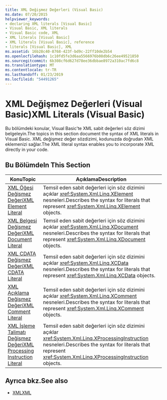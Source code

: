 ```yaml
---
title: XML Değişmez Değerleri (Visual Basic)
ms.date: 07/20/2015
helpviewer_keywords:
- declaring XML literals [Visual Basic]
- Visual Basic, XML literals
- Visual Basic code, XML
- XML literals [Visual Basic]
- XML literals [Visual Basic], reference
- literals [Visual Basic], XML
ms.assetid: 16b28c40-8768-423f-bd9c-22ff10de2b54
ms.openlocfilehash: 1c10fd5fe3d6aa5566976b08db6c26ee49521850
ms.sourcegitcommit: 6b308cf6d627d78ee36dbbae8972a310ac7fd6c8
ms.translationtype: MT
ms.contentlocale: tr-TR
ms.lasthandoff: 01/23/2019
ms.locfileid: "54491265"
---
```

# <a name="xml-literals-visual-basic"></a><span data-ttu-id="39fc2-102">XML Değişmez Değerleri (Visual Basic)</span><span class="sxs-lookup"><span data-stu-id="39fc2-102">XML Literals (Visual Basic)</span></span>
<span data-ttu-id="39fc2-103">Bu bölümdeki konular, Visual Basic'te XML sabit değerleri söz dizimi belgeleyin.</span><span class="sxs-lookup"><span data-stu-id="39fc2-103">The topics in this section document the syntax of XML literals in Visual Basic.</span></span> <span data-ttu-id="39fc2-104">XML değişmez değer sözdizimi, kodunuzda doğrudan XML eklemenizi sağlar.</span><span class="sxs-lookup"><span data-stu-id="39fc2-104">The XML literal syntax enables you to incorporate XML directly in your code.</span></span>  
  
## <a name="in-this-section"></a><span data-ttu-id="39fc2-105">Bu Bölümde</span><span class="sxs-lookup"><span data-stu-id="39fc2-105">In This Section</span></span>  
  
|<span data-ttu-id="39fc2-106">Konu</span><span class="sxs-lookup"><span data-stu-id="39fc2-106">Topic</span></span>|<span data-ttu-id="39fc2-107">Açıklama</span><span class="sxs-lookup"><span data-stu-id="39fc2-107">Description</span></span>|  
|-----------|-----------------|  
|[<span data-ttu-id="39fc2-108">XML Öğesi Değişmez Değeri</span><span class="sxs-lookup"><span data-stu-id="39fc2-108">XML Element Literal</span></span>](../../../visual-basic/language-reference/xml-literals/xml-element-literal.md)|<span data-ttu-id="39fc2-109">Temsil eden sabit değerleri için söz dizimini açıklar <xref:System.Xml.Linq.XElement> nesneleri.</span><span class="sxs-lookup"><span data-stu-id="39fc2-109">Describes the syntax for literals that represent <xref:System.Xml.Linq.XElement> objects.</span></span>|  
|[<span data-ttu-id="39fc2-110">XML Belgesi Değişmez Değeri</span><span class="sxs-lookup"><span data-stu-id="39fc2-110">XML Document Literal</span></span>](../../../visual-basic/language-reference/xml-literals/xml-document-literal.md)|<span data-ttu-id="39fc2-111">Temsil eden sabit değerleri için söz dizimini açıklar <xref:System.Xml.Linq.XDocument> nesneleri.</span><span class="sxs-lookup"><span data-stu-id="39fc2-111">Describes the syntax for literals that represent <xref:System.Xml.Linq.XDocument> objects.</span></span>|  
|[<span data-ttu-id="39fc2-112">XML CDATA Değişmez Değeri</span><span class="sxs-lookup"><span data-stu-id="39fc2-112">XML CDATA Literal</span></span>](../../../visual-basic/language-reference/xml-literals/xml-cdata-literal.md)|<span data-ttu-id="39fc2-113">Temsil eden sabit değerleri için söz dizimini açıklar <xref:System.Xml.Linq.XCData> nesneleri.</span><span class="sxs-lookup"><span data-stu-id="39fc2-113">Describes the syntax for literals that represent <xref:System.Xml.Linq.XCData> objects.</span></span>|  
|[<span data-ttu-id="39fc2-114">XML Açıklama Değişmez Değeri</span><span class="sxs-lookup"><span data-stu-id="39fc2-114">XML Comment Literal</span></span>](../../../visual-basic/language-reference/xml-literals/xml-comment-literal.md)|<span data-ttu-id="39fc2-115">Temsil eden sabit değerleri için söz dizimini açıklar <xref:System.Xml.Linq.XComment> nesneleri.</span><span class="sxs-lookup"><span data-stu-id="39fc2-115">Describes the syntax for literals that represent <xref:System.Xml.Linq.XComment> objects.</span></span>|  
|[<span data-ttu-id="39fc2-116">XML İşleme Talimatı Değişmez Değeri</span><span class="sxs-lookup"><span data-stu-id="39fc2-116">XML Processing Instruction Literal</span></span>](../../../visual-basic/language-reference/xml-literals/xml-processing-instruction-literal.md)|<span data-ttu-id="39fc2-117">Temsil eden sabit değerleri için söz dizimini açıklar <xref:System.Xml.Linq.XProcessingInstruction> nesneleri.</span><span class="sxs-lookup"><span data-stu-id="39fc2-117">Describes the syntax for literals that represent <xref:System.Xml.Linq.XProcessingInstruction> objects.</span></span>|  
  
## <a name="see-also"></a><span data-ttu-id="39fc2-118">Ayrıca bkz.</span><span class="sxs-lookup"><span data-stu-id="39fc2-118">See also</span></span>
- [<span data-ttu-id="39fc2-119">XML</span><span class="sxs-lookup"><span data-stu-id="39fc2-119">XML</span></span>](../../../visual-basic/programming-guide/language-features/xml/index.md)
